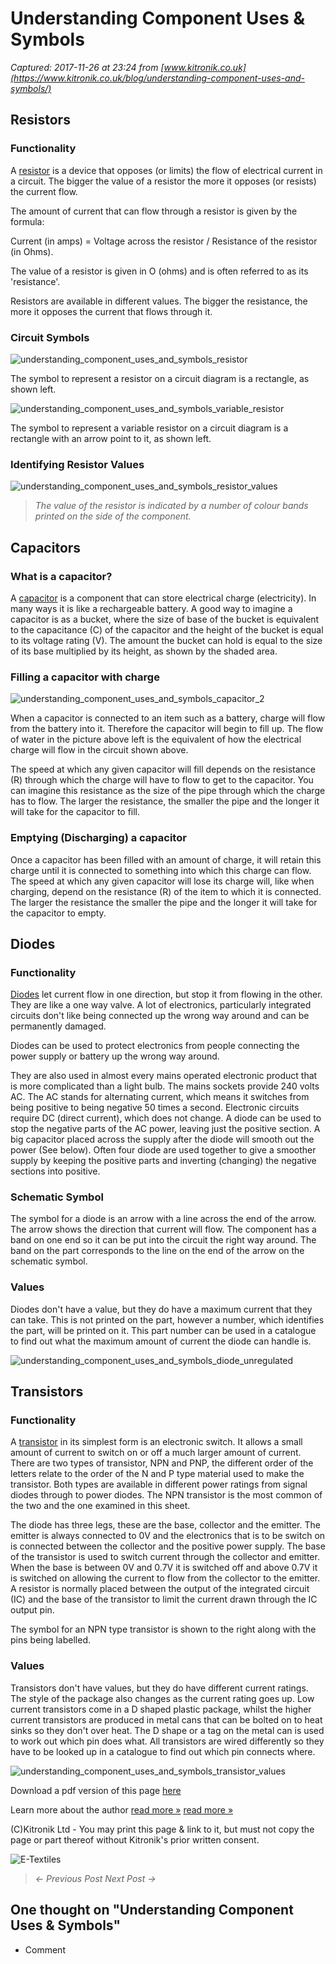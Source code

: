 # Understanding Component Uses & Symbols

_Captured: 2017-11-26 at 23:24 from [www.kitronik.co.uk](https://www.kitronik.co.uk/blog/understanding-component-uses-and-symbols/)_

## Resistors

### Functionality

A [resistor](https://www.kitronik.co.uk/components/resistors.html) is a device that opposes (or limits) the flow of electrical current in a circuit. The bigger the value of a resistor the more it opposes (or resists) the current flow.

The amount of current that can flow through a resistor is given by the formula:

Current (in amps) = Voltage across the resistor / Resistance of the resistor (in Ohms).

The value of a resistor is given in O (ohms) and is often referred to as its 'resistance'.

Resistors are available in different values. The bigger the resistance, the more it opposes the current that flows through it.

### Circuit Symbols

![understanding_component_uses_and_symbols_resistor](https://www.kitronik.co.uk/wp/wp-content/uploads/2014/01/understanding_component_uses_and_symbols_resistor.png)

The symbol to represent a resistor on a circuit diagram is a rectangle, as shown left.

![understanding_component_uses_and_symbols_variable_resistor](https://www.kitronik.co.uk/wp/wp-content/uploads/2014/01/understanding_component_uses_and_symbols_variable_resistor.png)

The symbol to represent a variable resistor on a circuit diagram is a rectangle with an arrow point to it, as shown left.

### Identifying Resistor Values

![understanding_component_uses_and_symbols_resistor_values](https://www.kitronik.co.uk/wp/wp-content/uploads/2014/01/understanding_component_uses_and_symbols_resistor_values.png)

> _The value of the resistor is indicated by a number of colour bands printed on the side of the component._

## Capacitors

### What is a capacitor?

A [capacitor](https://www.kitronik.co.uk/components/capacitors.html) is a component that can store electrical charge (electricity). In many ways it is like a rechargeable battery. A good way to imagine a capacitor is as a bucket, where the size of base of the bucket is equivalent to the capacitance (C) of the capacitor and the height of the bucket is equal to its voltage rating (V). The amount the bucket can hold is equal to the size of its base multiplied by its height, as shown by the shaded area.

### Filling a capacitor with charge

![understanding_component_uses_and_symbols_capacitor_2](https://www.kitronik.co.uk/wp/wp-content/uploads/2014/01/understanding_component_uses_and_symbols_capacitor_2.png)

When a capacitor is connected to an item such as a battery, charge will flow from the battery into it. Therefore the capacitor will begin to fill up. The flow of water in the picture above left is the equivalent of how the electrical charge will flow in the circuit shown above.

The speed at which any given capacitor will fill depends on the resistance (R) through which the charge will have to flow to get to the capacitor. You can imagine this resistance as the size of the pipe through which the charge has to flow. The larger the resistance, the smaller the pipe and the longer it will take for the capacitor to fill.

### Emptying (Discharging) a capacitor

Once a capacitor has been filled with an amount of charge, it will retain this charge until it is connected to something into which this charge can flow. The speed at which any given capacitor will lose its charge will, like when charging, depend on the resistance (R) of the item to which it is connected. The larger the resistance the smaller the pipe and the longer it will take for the capacitor to empty.

## Diodes

### Functionality

[Diodes](https://www.kitronik.co.uk/components/semiconductors/diodes.html) let current flow in one direction, but stop it from flowing in the other. They are like a one way valve. A lot of electronics, particularly integrated circuits don't like being connected up the wrong way around and can be permanently damaged.

Diodes can be used to protect electronics from people connecting the power supply or battery up the wrong way around.

They are also used in almost every mains operated electronic product that is more complicated than a light bulb. The mains sockets provide 240 volts AC. The AC stands for alternating current, which means it switches from being positive to being negative 50 times a second. Electronic circuits require DC (direct current), which does not change. A diode can be used to stop the negative parts of the AC power, leaving just the positive section. A big capacitor placed across the supply after the diode will smooth out the power (See below). Often four diode are used together to give a smoother supply by keeping the positive parts and inverting (changing) the negative sections into positive.

### Schematic Symbol

The symbol for a diode is an arrow with a line across the end of the arrow. The arrow shows the direction that current will flow. The component has a band on one end so it can be put into the circuit the right way around. The band on the part corresponds to the line on the end of the arrow on the schematic symbol.

### Values

Diodes don't have a value, but they do have a maximum current that they can take. This is not printed on the part, however a number, which identifies the part, will be printed on it. This part number can be used in a catalogue to find out what the maximum amount of current the diode can handle is.

![understanding_component_uses_and_symbols_diode_unregulated](https://www.kitronik.co.uk/wp/wp-content/uploads/2014/01/understanding_component_uses_and_symbols_diode_unregulated.png)

## Transistors

### Functionality

A [transistor](https://www.kitronik.co.uk/components/semiconductors/transistors-thyristors.html) in its simplest form is an electronic switch. It allows a small amount of current to switch on or off a much larger amount of current. There are two types of transistor, NPN and PNP, the different order of the letters relate to the order of the N and P type material used to make the transistor. Both types are available in different power ratings from signal diodes through to power diodes. The NPN transistor is the most common of the two and the one examined in this sheet.

The diode has three legs, these are the base, collector and the emitter. The emitter is always connected to 0V and the electronics that is to be switch on is connected between the collector and the positive power supply. The base of the transistor is used to switch current through the collector and emitter. When the base is between 0V and 0.7V it is switched off and above 0.7V it is switched on allowing the current to flow from the collector to the emitter. A resistor is normally placed between the output of the integrated circuit (IC) and the base of the transistor to limit the current drawn through the IC output pin.

The symbol for an NPN type transistor is shown to the right along with the pins being labelled.

### Values

Transistors don't have values, but they do have different current ratings. The style of the package also changes as the current rating goes up. Low current transistors come in a D shaped plastic package, whilst the higher current transistors are produced in metal cans that can be bolted on to heat sinks so they don't over heat. The D shape or a tag on the metal can is used to work out which pin does what. All transistors are wired differently so they have to be looked up in a catalogue to find out which pin connects where.

![understanding_component_uses_and_symbols_transistor_values](https://www.kitronik.co.uk/wp/wp-content/uploads/2014/01/understanding_component_uses_and_symbols_transistor_values.png)

Download a pdf version of this page [here](https://www.kitronik.co.uk/pdf/Understanding_component_uses_and_symbols.pdf)

Learn more about the author [read more »](https://www.kitronik.co.uk/about/geoff-hampson/) [read more »](https://www.kitronik.co.uk/about/geoff-hampson/)

(C)Kitronik Ltd - You may print this page & link to it, but must not copy the page or part thereof without Kitronik's prior written consent.

![E-Textiles](https://www.kitronik.co.uk/img/banners/e_textiles.png)

> _<- Previous Post Next Post ->_

## One thought on "Understanding Component Uses & Symbols"

  * Comment 
